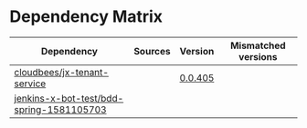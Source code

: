 # Dependency Matrix

Dependency | Sources | Version | Mismatched versions
---------- | ------- | ------- | -------------------
[cloudbees/jx-tenant-service](https://github.com/cloudbees/jx-tenant-service) |  | [0.0.405](https://github.com/cloudbees/jx-tenant-service/releases/tag/v0.0.405) | 
[jenkins-x-bot-test/bdd-spring-1581105703](https://github.com/jenkins-x-bot-test/bdd-spring-1581105703.git) |  | []() | 
